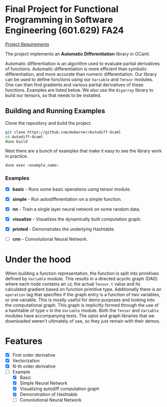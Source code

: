 # Final Project for Functional Programming in Software Engineering (601.629) FA24

[Project Requirements](https://pl.cs.jhu.edu/fpse/assignments/project.html)

The project implements an **Automatic Differentiation** library in OCaml.

Automatic differentiation is an algorithm used to evaluate partial derivatives of functions. Automatic differentiation is more efficient than symbolic differentiation, and more accurate than numeric differentiation. Our library can be used to define functions using our `Variable` and `Tensor` modules. One can then find gradients and various partial derivatives of these functions. 
Examples are listed below. We also use the `Bigarray` library to build our tensors, so that needs to be installed. 

## Building and Running Examples

Clone the repository and build the project.

```bash
git clone https://github.com/mxberner/Autodiff-Ocaml
cd Autodiff-Ocaml
dune build
```

Next there are a bunch of examples that make it easy
to see the library work in practice.

```bash
dune exec <example_name>
```

### Examples
- [x] **basic** - Runs some basic operations using tensor module. 
- [x] **simple** - Run autodifferentiation on a simple function.
- [x] **nn** - Train a single layer neural network on some random data.
- [x] **visualize** - Visualizes the dynamically built computation graph. 
- [x] **printed** - Demonstrates the underlying Hashtable. 
- [ ] **cnn** - Convolutional Neural Network.


# Under the hood

When building a function representation, the function is split into primitives defined by `Variable` module. 
This results in a directed acyclic graph (DAG) where each node contains an `id`, the actual `Tensor.t` value and its calculated gradient based on function primitive type. Additionally there is an `operation` tag that specifies if the graph entry is a function of two variables, or one variable. This is mostly useful for demo purposes and looking into the computational graph.
This graph is implicitly formed through the use of a hashtable of type v in the `Variable` module. Both the `Tensor` and `Variable` modules have accompanying tests. The oplot and graph libraries that we downloaded weren't ultimately of use, so they just remain with their demos.

# Features

- [x] First order derivative
- [x] Vectorization
- [x] N-th order derivative
- [ ] Example
    - [x] Basic
    - [x] Simple Neural Network
    - [x] Visualizing autodiff computation graph 
    - [x] Demonstration of Hashtable
    - [ ] Convolutional Neural Network
